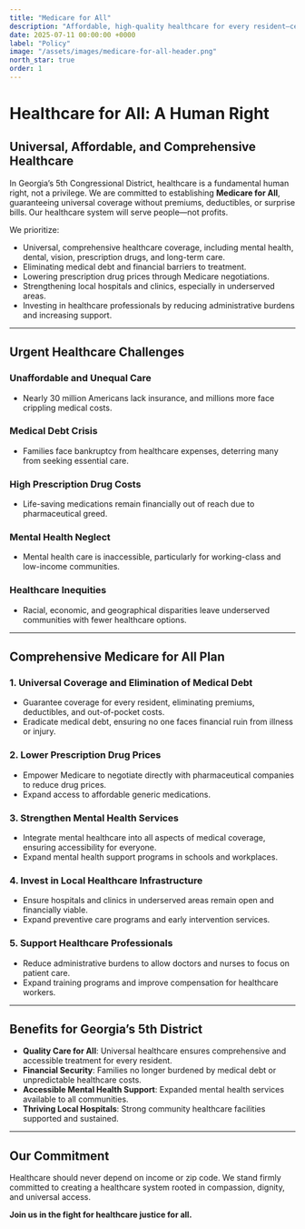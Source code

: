 ```yaml
---
title: "Medicare for All"
description: "Affordable, high-quality healthcare for every resident—centered on people, not profits."
date: 2025-07-11 00:00:00 +0000
label: "Policy"
image: "/assets/images/medicare-for-all-header.png"
north_star: true
order: 1
---
```


# Healthcare for All: A Human Right

## Universal, Affordable, and Comprehensive Healthcare

In Georgia’s 5th Congressional District, healthcare is a fundamental human right, not a privilege. We are committed to establishing **Medicare for All**, guaranteeing universal coverage without premiums, deductibles, or surprise bills. Our healthcare system will serve people—not profits.

We prioritize:

* Universal, comprehensive healthcare coverage, including mental health, dental, vision, prescription drugs, and long-term care.
* Eliminating medical debt and financial barriers to treatment.
* Lowering prescription drug prices through Medicare negotiations.
* Strengthening local hospitals and clinics, especially in underserved areas.
* Investing in healthcare professionals by reducing administrative burdens and increasing support.

---

## Urgent Healthcare Challenges

### Unaffordable and Unequal Care

* Nearly 30 million Americans lack insurance, and millions more face crippling medical costs.

### Medical Debt Crisis

* Families face bankruptcy from healthcare expenses, deterring many from seeking essential care.

### High Prescription Drug Costs

* Life-saving medications remain financially out of reach due to pharmaceutical greed.

### Mental Health Neglect

* Mental health care is inaccessible, particularly for working-class and low-income communities.

### Healthcare Inequities

* Racial, economic, and geographical disparities leave underserved communities with fewer healthcare options.

---

## Comprehensive Medicare for All Plan

### 1. Universal Coverage and Elimination of Medical Debt

* Guarantee coverage for every resident, eliminating premiums, deductibles, and out-of-pocket costs.
* Eradicate medical debt, ensuring no one faces financial ruin from illness or injury.

### 2. Lower Prescription Drug Prices

* Empower Medicare to negotiate directly with pharmaceutical companies to reduce drug prices.
* Expand access to affordable generic medications.

### 3. Strengthen Mental Health Services

* Integrate mental healthcare into all aspects of medical coverage, ensuring accessibility for everyone.
* Expand mental health support programs in schools and workplaces.

### 4. Invest in Local Healthcare Infrastructure

* Ensure hospitals and clinics in underserved areas remain open and financially viable.
* Expand preventive care programs and early intervention services.

### 5. Support Healthcare Professionals

* Reduce administrative burdens to allow doctors and nurses to focus on patient care.
* Expand training programs and improve compensation for healthcare workers.

---

## Benefits for Georgia’s 5th District

* **Quality Care for All**: Universal healthcare ensures comprehensive and accessible treatment for every resident.
* **Financial Security**: Families no longer burdened by medical debt or unpredictable healthcare costs.
* **Accessible Mental Health Support**: Expanded mental health services available to all communities.
* **Thriving Local Hospitals**: Strong community healthcare facilities supported and sustained.

---

## Our Commitment

Healthcare should never depend on income or zip code. We stand firmly committed to creating a healthcare system rooted in compassion, dignity, and universal access.

**Join us in the fight for healthcare justice for all.**
